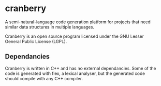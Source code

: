 cranberry
=========

A semi-natural-language code generation platform for projects that need similar data structures in multiple languages.

Cranberry is an open source program licensed under the GNU Lesser General Public License (LGPL).

Dependancies
------------
Cranberry is written in C++ and has no external dependancies. Some of the code is generated with
flex, a lexical analyser, but the generated code should compile with any C++ compiler.

